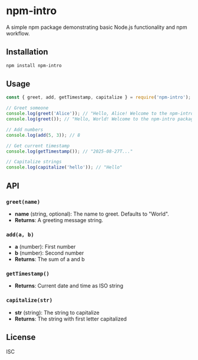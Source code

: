# npm-intro

A simple npm package demonstrating basic Node.js functionality and npm workflow.

## Installation

```bash
npm install npm-intro
```

## Usage

```javascript
const { greet, add, getTimestamp, capitalize } = require('npm-intro');

// Greet someone
console.log(greet('Alice')); // "Hello, Alice! Welcome to the npm-intro package."
console.log(greet()); // "Hello, World! Welcome to the npm-intro package."

// Add numbers
console.log(add(5, 3)); // 8

// Get current timestamp
console.log(getTimestamp()); // "2025-08-27T..."

// Capitalize strings
console.log(capitalize('hello')); // "Hello"
```

## API

### `greet(name)`
- **name** (string, optional): The name to greet. Defaults to "World".
- **Returns**: A greeting message string.

### `add(a, b)`
- **a** (number): First number
- **b** (number): Second number
- **Returns**: The sum of a and b

### `getTimestamp()`
- **Returns**: Current date and time as ISO string

### `capitalize(str)`
- **str** (string): The string to capitalize
- **Returns**: The string with first letter capitalized

## License

ISC